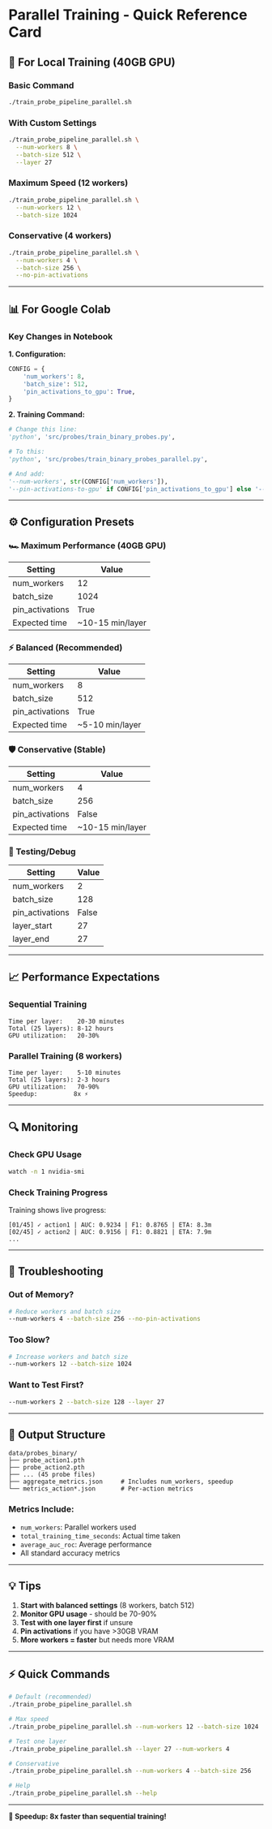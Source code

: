 # Parallel Training - Quick Reference Card

## 🚀 For Local Training (40GB GPU)

### Basic Command
```bash
./train_probe_pipeline_parallel.sh
```

### With Custom Settings
```bash
./train_probe_pipeline_parallel.sh \
  --num-workers 8 \
  --batch-size 512 \
  --layer 27
```

### Maximum Speed (12 workers)
```bash
./train_probe_pipeline_parallel.sh \
  --num-workers 12 \
  --batch-size 1024
```

### Conservative (4 workers)
```bash
./train_probe_pipeline_parallel.sh \
  --num-workers 4 \
  --batch-size 256 \
  --no-pin-activations
```

---

## 📊 For Google Colab

### Key Changes in Notebook

**1. Configuration:**
```python
CONFIG = {
    'num_workers': 8,
    'batch_size': 512,
    'pin_activations_to_gpu': True,
}
```

**2. Training Command:**
```python
# Change this line:
'python', 'src/probes/train_binary_probes.py',

# To this:
'python', 'src/probes/train_binary_probes_parallel.py',

# And add:
'--num-workers', str(CONFIG['num_workers']),
'--pin-activations-to-gpu' if CONFIG['pin_activations_to_gpu'] else '--no-pin-activations',
```

---

## ⚙️ Configuration Presets

### 🏎️ Maximum Performance (40GB GPU)
| Setting | Value |
|---------|-------|
| num_workers | 12 |
| batch_size | 1024 |
| pin_activations | True |
| Expected time | ~10-15 min/layer |

### ⚡ Balanced (Recommended)
| Setting | Value |
|---------|-------|
| num_workers | 8 |
| batch_size | 512 |
| pin_activations | True |
| Expected time | ~5-10 min/layer |

### 🛡️ Conservative (Stable)
| Setting | Value |
|---------|-------|
| num_workers | 4 |
| batch_size | 256 |
| pin_activations | False |
| Expected time | ~10-15 min/layer |

### 🧪 Testing/Debug
| Setting | Value |
|---------|-------|
| num_workers | 2 |
| batch_size | 128 |
| pin_activations | False |
| layer_start | 27 |
| layer_end | 27 |

---

## 📈 Performance Expectations

### Sequential Training
```
Time per layer:    20-30 minutes
Total (25 layers): 8-12 hours
GPU utilization:   20-30%
```

### Parallel Training (8 workers)
```
Time per layer:    5-10 minutes
Total (25 layers): 2-3 hours
GPU utilization:   70-90%
Speedup:          8x ⚡
```

---

## 🔍 Monitoring

### Check GPU Usage
```bash
watch -n 1 nvidia-smi
```

### Check Training Progress
Training shows live progress:
```
[01/45] ✓ action1 | AUC: 0.9234 | F1: 0.8765 | ETA: 8.3m
[02/45] ✓ action2 | AUC: 0.9156 | F1: 0.8821 | ETA: 7.9m
...
```

---

## 🐛 Troubleshooting

### Out of Memory?
```bash
# Reduce workers and batch size
--num-workers 4 --batch-size 256 --no-pin-activations
```

### Too Slow?
```bash
# Increase workers and batch size
--num-workers 12 --batch-size 1024
```

### Want to Test First?
```bash
--num-workers 2 --batch-size 128 --layer 27
```

---

## 📁 Output Structure

```
data/probes_binary/
├── probe_action1.pth
├── probe_action2.pth
├── ... (45 probe files)
├── aggregate_metrics.json     # Includes num_workers, speedup
└── metrics_action*.json       # Per-action metrics
```

### Metrics Include:
- `num_workers`: Parallel workers used
- `total_training_time_seconds`: Actual time taken
- `average_auc_roc`: Average performance
- All standard accuracy metrics

---

## 💡 Tips

1. **Start with balanced settings** (8 workers, batch 512)
2. **Monitor GPU usage** - should be 70-90%
3. **Test with one layer first** if unsure
4. **Pin activations** if you have >30GB VRAM
5. **More workers = faster** but needs more VRAM

---

## ⚡ Quick Commands

```bash
# Default (recommended)
./train_probe_pipeline_parallel.sh

# Max speed
./train_probe_pipeline_parallel.sh --num-workers 12 --batch-size 1024

# Test one layer
./train_probe_pipeline_parallel.sh --layer 27 --num-workers 4

# Conservative
./train_probe_pipeline_parallel.sh --num-workers 4 --batch-size 256

# Help
./train_probe_pipeline_parallel.sh --help
```

---

**🚀 Speedup: 8x faster than sequential training!**


